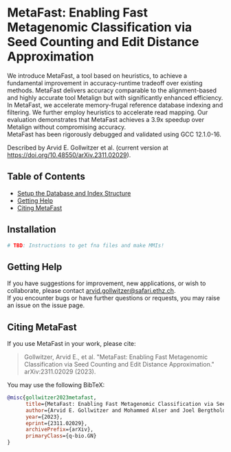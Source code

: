 # MetaFast: Enabling Fast Metagenomic Classification via Seed Counting and Edit Distance Approximation

We introduce MetaFast, a tool based on heuristics, to achieve a fundamental improvement in accuracy-runtime tradeoff over existing methods. MetaFast delivers accuracy comparable to the alignment-based and highly accurate tool Metalign but with significantly enhanced efficiency. In MetaFast, we accelerate memory-frugal reference database indexing and filtering. We further employ heuristics to accelerate read mapping. Our evaluation demonstrates that MetaFast achieves a 3.9x speedup over Metalign without compromising accuracy.  
MetaFast has been rigorously debugged and validated using GCC 12.1.0-16.

Described by Arvid E. Gollwitzer et al. (current version at https://doi.org/10.48550/arXiv.2311.02029).

## Table of Contents
- [Setup the Database and Index Structure ](#install)
- [Getting Help](#contact)
- [Citing MetaFast](#cite)


## <a name="install"></a>Installation
```sh
# TBD: Instructions to get fna files and make MMIs!
```


##  <a name="contact"></a>Getting Help
If you have suggestions for improvement, new applications, or wish to collaborate, please contact arvid.gollwitzer@safari.ethz.ch.  
If you encounter bugs or have further questions or requests, you may raise an issue on the issue page.


## <a name="cite"></a>Citing MetaFast
If you use MetaFast in your work, please cite:

> Gollwitzer, Arvid E., et al. "MetaFast: Enabling Fast Metagenomic Classification via Seed Counting and Edit Distance Approximation." 
> arXiv:2311.02029 (2023).

You may use the following BibTeX:

```bibtex
@misc{gollwitzer2023metafast,
      title={MetaFast: Enabling Fast Metagenomic Classification via Seed Counting and Edit Distance Approximation}, 
      author={Arvid E. Gollwitzer and Mohammed Alser and Joel Bergtholdt and Joel Lindegger and Maximilian-David Rumpf and Can Firtina and Serghei Mangul and Onur Mutlu},
      year={2023},
      eprint={2311.02029},
      archivePrefix={arXiv},
      primaryClass={q-bio.GN}
}

